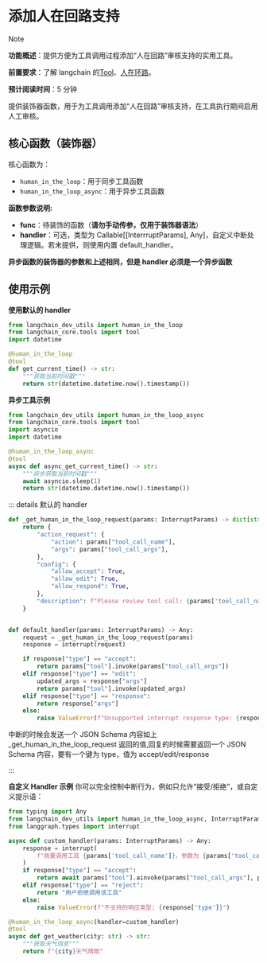 # 添加人在回路支持

> [!NOTE]
>
> **功能概述**：提供方便为工具调用过程添加“人在回路”审核支持的实用工具。
>
> **前置要求**：了解 langchain 的[Tool](https://docs.langchain.com/oss/python/langchain/tools)、[人在环路](https://docs.langchain.com/oss/python/langchain/human-in-the-loop)。
>
> **预计阅读时间**：5 分钟

提供装饰器函数，用于为工具调用添加“人在回路”审核支持，在工具执行期间启用人工审核。

## 核心函数（装饰器）

核心函数为：

- `human_in_the_loop`：用于同步工具函数
- `human_in_the_loop_async`：用于异步工具函数

**函数参数说明:**

- **func**：待装饰的函数（**请勿手动传参，仅用于装饰器语法**）
- **handler**：可选，类型为 Callable[[InterrruptParams], Any]，自定义中断处理逻辑。若未提供，则使用内置 default_handler。

**异步函数的装饰器的参数和上述相同，但是 handler 必须是一个异步函数**

## 使用示例

**使用默认的 handler**

```python
from langchain_dev_utils import human_in_the_loop
from langchain_core.tools import tool
import datetime

@human_in_the_loop
@tool
def get_current_time() -> str:
    """获取当前时间戳"""
    return str(datetime.datetime.now().timestamp())
```

**异步工具示例**

```python
from langchain_dev_utils import human_in_the_loop_async
from langchain_core.tools import tool
import asyncio
import datetime

@human_in_the_loop_async
@tool
async def async_get_current_time() -> str:
    """异步获取当前时间戳"""
    await asyncio.sleep(1)
    return str(datetime.datetime.now().timestamp())
```

::: details 默认的 handler

```python
def _get_human_in_the_loop_request(params: InterruptParams) -> dict[str, Any]:
    return {
        "action_request": {
            "action": params["tool_call_name"],
            "args": params["tool_call_args"],
        },
        "config": {
            "allow_accept": True,
            "allow_edit": True,
            "allow_respond": True,
        },
        "description": f"Please review tool call: {params['tool_call_name']}",
    }


def default_handler(params: InterruptParams) -> Any:
    request = _get_human_in_the_loop_request(params)
    response = interrupt(request)

    if response["type"] == "accept":
        return params["tool"].invoke(params["tool_call_args"])
    elif response["type"] == "edit":
        updated_args = response["args"]
        return params["tool"].invoke(updated_args)
    elif response["type"] == "response":
        return response["args"]
    else:
        raise ValueError(f"Unsupported interrupt response type: {response['type']}")
```

中断的时候会发送一个 JSON Schema 内容如上\_get_human_in_the_loop_request 返回的值,回复的时候需要返回一个 JSON Schema 内容，要有一个键为 type，值为 accept/edit/response

:::

**自定义 Handler 示例**
你可以完全控制中断行为，例如只允许“接受/拒绝”，或自定义提示语：

```python
from typing import Any
from langchain_dev_utils import human_in_the_loop_async, InterruptParams
from langgraph.types import interrupt

async def custom_handler(params: InterruptParams) -> Any:
    response = interrupt(
        f"我要调用工具 {params['tool_call_name']}，参数为 {params['tool_call_args']}，请确认是否调用"
    )
    if response["type"] == "accept":
        return await params["tool"].ainvoke(params["tool_call_args"], params["config"])
    elif response["type"] == "reject":
        return "用户拒绝调用该工具"
    else:
        raise ValueError(f"不支持的响应类型: {response['type']}")

@human_in_the_loop_async(handler=custom_handler)
@tool
async def get_weather(city: str) -> str:
    """获取天气信息"""
    return f"{city}天气晴朗"
```
